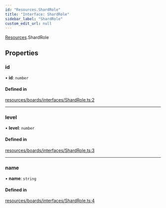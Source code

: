 ```yaml
---
id: "Resources.ShardRole"
title: "Interface: ShardRole"
sidebar_label: "ShardRole"
custom_edit_url: null
---
```


[Resources](../modules/Resources.md).ShardRole

## Properties

### id

• **id**: `number`

#### Defined in

[resources/boards/interfaces/ShardRole.ts:2](https://github.com/Teck-Digital/teckboard-api-js/blob/0ed37d3/packages/v1/resources/boards/interfaces/ShardRole.ts#L2)

___

### level

• **level**: `number`

#### Defined in

[resources/boards/interfaces/ShardRole.ts:3](https://github.com/Teck-Digital/teckboard-api-js/blob/0ed37d3/packages/v1/resources/boards/interfaces/ShardRole.ts#L3)

___

### name

• **name**: `string`

#### Defined in

[resources/boards/interfaces/ShardRole.ts:4](https://github.com/Teck-Digital/teckboard-api-js/blob/0ed37d3/packages/v1/resources/boards/interfaces/ShardRole.ts#L4)
